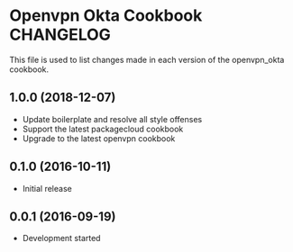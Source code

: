 # Openvpn Okta Cookbook CHANGELOG

This file is used to list changes made in each version of the openvpn_okta cookbook.

## 1.0.0 (2018-12-07)

- Update boilerplate and resolve all style offenses
- Support the latest packagecloud cookbook
- Upgrade to the latest openvpn cookbook

## 0.1.0 (2016-10-11)

- Initial release

## 0.0.1 (2016-09-19)

- Development started
